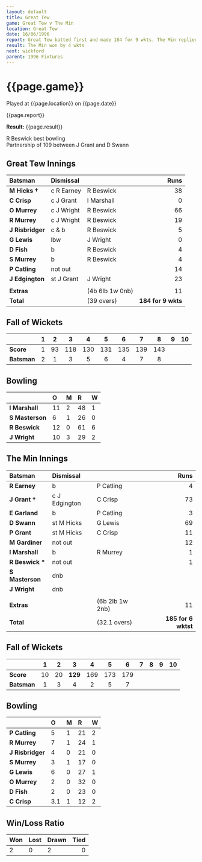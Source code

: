 ```yaml
---
layout: default
title: Great Tew
game: Great Tew v The Min
location: Great Tew
date: 16/06/1996
report: Great Tew batted first and made 184 for 9 wkts. The Min replied with 118 for 9 wkts
result: The Min won by 4 wkts
next: wickford
parent: 1996 Fixtures
---
```


# {{page.game}}

Played at {{page.location}} on {{page.date}}

{{page.report}}

**Result:** {{page.result}}

R Beswick best bowling<br />
Partnership of 109 between J Grant and D Swann

## Great Tew Innings

| Batsman | Dismissal |  | Runs |
|:---|:---|---|---:|
| **M Hicks &#8224;** | c R Earney | R Beswick | 38 |
| **C Crisp** | c J Grant | I Marshall | 0 |
| **O Murrey** | c J Wright | R Beswick | 66 |
| **R Murrey** | c J Wright | R Beswick | 19 |
| **J Risbridger** | c & b | R Beswick | 5 |
| **G Lewis** | lbw | J Wright | 0 |
| **D Fish** | b | R Beswick | 4 |
| **S Murrey** | b | R Beswick | 4 |
| **P Catling** | not out |  | 14 |
| **J Edgington** | st J Grant | J Wright | 23 |
|  |  |  |  |
| **Extras** | | (4b 6lb 1w 0nb) | 11 |
| **Total** | | (39 overs) | **184 for 9 wkts** |

## Fall of Wickets

| | 1 | 2 | 3 | 4 | 5 | 6 | 7 | 8 | 9 | 10 |
|---|:---:|:---:|:---:|:---:|:---:|:---:|:---:|:---:|:---:|:---:|
| **Score** | 1 | 93 | 118 | 130 | 131 | 135 | 139 | 143 |  |  |
| **Batsman** | 2 | 1 | 3 | 5 | 6 | 4 | 7 | 8 |  |  |

## Bowling

| | O | M | R | W |
|---|:---|:---|:---|:---|
| **I Marshall** | 11 | 2 | 48 | 1 |
| **S Masterson** | 6 | 1 | 26 | 0 |
| **R Beswick** | 12 | 0 | 61 | 6 |
| **J Wright** | 10 | 3 | 29 | 2 |

## The Min Innings

| Batsman | Dismissal |  | Runs |
|:---|:---|---|---:|
| **R Earney** | b | P Catling | 4 |
| **J Grant &#8224;** | c J Edgington | C Crisp | 73 |
| **E Garland** | b | P Catling | 3 |
| **D Swann** | st M Hicks | G Lewis | 69 |
| **P Grant** | st M Hicks | C Crisp | 11 |
| **M Gardiner** | not out |  | 12 |
| **I Marshall** | b | R Murrey | 1 |
| **R Beswick &#42;** | not out |  | 1 |
| **S Masterson** | dnb |  |  |
| **J Wright** | dnb |  |  |
|  |  |  |  |
| **Extras** | | (6b 2lb 1w 2nb) | 11 |
| **Total** | | (32.1 overs) | **185 for 6 wktst** |

## Fall of Wickets

| | 1 | 2 | 3 | 4 | 5 | 6 | 7 | 8 | 9 | 10 |
|---|:---:|:---:|:---:|:---:|:---:|:---:|:---:|:---:|:---:|:---:|
| **Score** | 10 | 20 | **129** | 169 | 173 | 179 |  |  |  |  |
| **Batsman** | 1 | 3 | 4 | 2 | 5 |  7|  |  |  |  |

## Bowling

| | O | M | R | W |
|---|:---|:---|:---|:---|
| **P Catling** | 5 | 1 | 21 | 2 |
| **R Murrey** | 7 | 1 | 24 | 1 |
| **J Risbridger** | 4 | 0 | 21 | 0 |
| **S Murrey** | 3 | 1 | 17 | 0 |
| **G Lewis** | 6 | 0 | 27 | 1 |
| **O Murrey** | 2 | 0 | 32 | 0 |
| **D Fish** | 2 | 0 | 23 | 0 |
| **C Crisp** | 3.1 | 1 | 12 | 2 |

## Win/Loss Ratio

| Won | Lost | Drawn | Tied |
|:---|:---|:---|---:|
| 2 | 0 | 2 | 0|